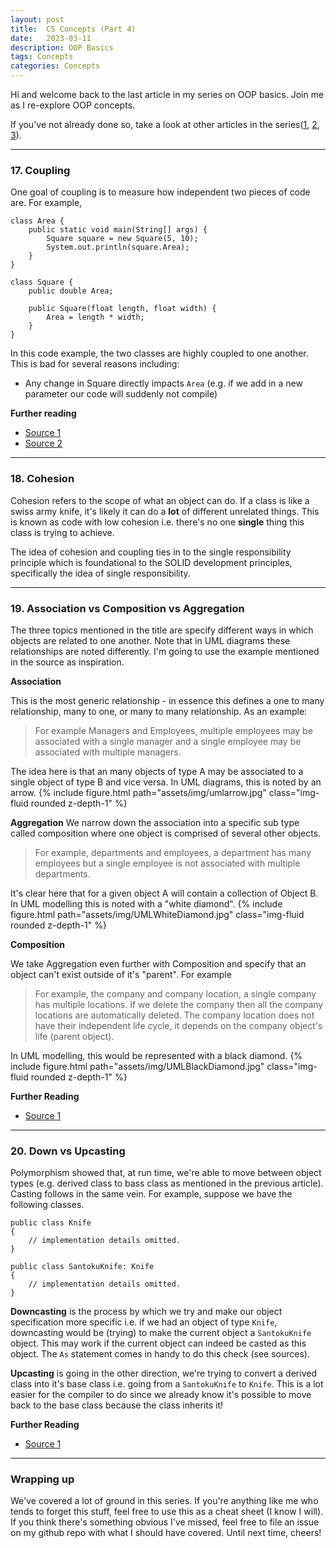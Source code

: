 ```yaml
---
layout: post
title:  CS Concepts (Part 4)
date:   2023-03-11
description: OOP Basics
tags: Concepts
categories: Concepts
---
```

Hi and welcome back to the last article in my series on OOP basics. Join me as I re-explore OOP concepts. 

If you've not already done so, take a look at other articles in the series([1](https://thatstatsguy.github.io/blog/2023/CS-Concepts-Part-1/), [2](https://thatstatsguy.github.io/blog/2023/CS-Concepts-Part-2/), [3](https://thatstatsguy.github.io/blog/2023/CS-Concepts-Part-3/)).

<hr>

### 17.	Coupling
One goal of coupling is to measure how independent two pieces of code are. For example,

```
class Area {
    public static void main(String[] args) {
        Square square = new Square(5, 10);
        System.out.println(square.Area);
    }
}

class Square {
    public double Area;

    public Square(float length, float width) {
        Area = length * width;
    }
}
```

In this code example, the two classes are highly coupled to one another. This is bad for several reasons including:
- Any change in Square directly impacts `Area` (e.g. if we add in a new parameter our code will suddenly not compile)


**Further reading**
- [Source 1](https://shouts.dev/articles/understanding-oop-concepts-coupling)
- [Source 2](https://stackoverflow.com/questions/3085285/difference-between-cohesion-and-coupling)

<hr>

### 18. Cohesion

Cohesion refers to the scope of what an object can do. If a class is like a swiss army knife, it's likely it can do a **lot** of different unrelated things. This is known as code with low cohesion i.e. there's no one **single** thing this class is trying to achieve.

The idea of cohesion and coupling ties in to the single responsibility principle which is foundational to the SOLID development principles, specifically the idea of single responsibility.
<hr>

### 19. Association vs Composition vs Aggregation

The three topics mentioned in the title are specify different ways in which objects are related to one another. Note that in UML diagrams these relationships are noted differently. I'm going to use the example mentioned in the source as inspiration.

**Association**

This is the most generic relationship - in essence this defines a one to many relationship, many to one, or many to many relationship. As an example:

> For example Managers and Employees, multiple employees may be associated with a single manager and a single employee may be associated with multiple managers.

The idea here is that an many objects of type A may be associated to a single object of type B and vice versa. In UML diagrams, this is noted by an arrow.
{% include figure.html path="assets/img/umlarrow.jpg" class="img-fluid rounded z-depth-1" %}

**Aggregation**
We narrow down the association into a specific sub type called composition where one object is comprised of several other objects.

> For example, departments and employees, a department has many employees but a single employee is not associated with multiple departments.

It's clear here that for a given object A will contain a collection of Object B. In UML modelling this is noted with a "white diamond".
{% include figure.html path="assets/img/UMLWhiteDiamond.jpg" class="img-fluid rounded z-depth-1" %}


**Composition**

We take Aggregation even further with Composition and specify that an object can't exist outside of it's "parent". For example

> For example, the company and company location, a single company has multiple locations. If we delete the company then all the company locations are automatically deleted. The company location does not have their independent life cycle, it depends on the company object's life (parent object).

In UML modelling, this would be represented with a black diamond.
{% include figure.html path="assets/img/UMLBlackDiamond.jpg" class="img-fluid rounded z-depth-1" %}

**Further Reading**
- [Source 1](https://www.c-sharpcorner.com/UploadFile/ff2f08/association-aggregation-and-composition/#:~:text=Aggregation%20is%20a%20weak%20Association.%20Composition%20is%20a,is%20a%20requirement%20in%20both%20Composition%20and%20Aggregation.)
<hr>

### 20. Down vs Upcasting

Polymorphism showed that, at run time, we're able to move between object types (e.g. derived class to bass class as mentioned in the previous article). Casting follows in the same vein. For example, suppose we have the following classes.

```
public class Knife
{
    // implementation details omitted.
}

public class SantokuKnife: Knife
{
    // implementation details omitted.
}
```

**Downcasting** is the process by which we try and make our object specification more specific i.e. if we had an object of type `Knife`, downcasting would be (trying) to make the current object a `SantokuKnife` object. This may work if the current object can indeed be casted as this object. The `As` statement comes in handy to do this check (see sources).

**Upcasting** is going in the other direction, we're trying to convert a derived class into it's base class i.e. going from a `SantokuKnife` to `Knife`. This is a lot easier for the compiler to do since we already know it's possible to move back to the base class because the class inherits it!

**Further Reading**
- [Source 1](https://stackoverflow.com/questions/1524197/downcast-and-upcast)
<hr>

### Wrapping up
We've covered a lot of ground in this series. If you're anything like me who tends to forget this stuff, feel free to use this as a cheat sheet (I know I will). If you think there's something obvious I've missed, feel free to file an issue on my github repo with what I should have covered. Until next time, cheers! 